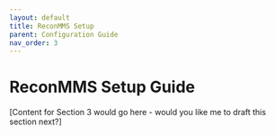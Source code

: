 ```yaml
---
layout: default
title: ReconMMS Setup
parent: Configuration Guide
nav_order: 3
---
```


# ReconMMS Setup Guide

[Content for Section 3 would go here - would you like me to draft this section next?] 